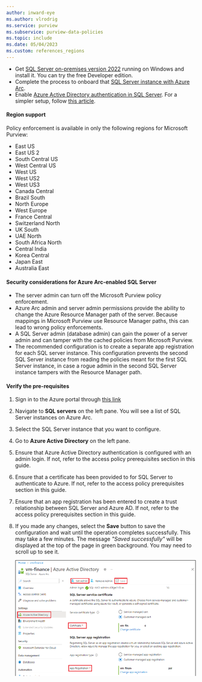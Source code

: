 ```yaml
---
author: inward-eye
ms.author: vlrodrig
ms.service: purview
ms.subservice: purview-data-policies
ms.topic: include
ms.date: 05/04/2023
ms.custom: references_regions
---
```

- Get [SQL Server on-premises version 2022](https://www.microsoft.com/en-us/sql-server/sql-server-downloads) running on Windows and install it. You can try the free Developer edition.
- Complete the process to onboard that [SQL Server instance with Azure Arc](/sql/sql-server/azure-arc/connect).
- Enable [Azure Active Directory authentication in SQL Server](/sql/relational-databases/security/authentication-access/azure-ad-authentication-sql-server-setup-tutorial). For a simpler setup, follow [this article](/sql/relational-databases/security/authentication-access/azure-ad-authentication-sql-server-automation-setup-tutorial#setting-up-azure-ad-admin-using-the-azure-portal).

#### Region support

Policy enforcement is available in only the following regions for Microsoft Purview:

- East US
- East US 2
- South Central US
- West Central US
- West US
- West US2
- West US3
- Canada Central
- Brazil South
- North Europe
- West Europe
- France Central
- Switzerland North
- UK South
- UAE North
- South Africa North
- Central India
- Korea Central
- Japan East
- Australia East

#### Security considerations for Azure Arc-enabled SQL Server

- The server admin can turn off the Microsoft Purview policy enforcement.
- Azure Arc admin and server admin permissions provide the ability to change the Azure Resource Manager path of the server. Because mappings in Microsoft Purview use Resource Manager paths, this can lead to wrong policy enforcements. 
- A SQL Server admin (database admin) can gain the power of a server admin and can tamper with the cached policies from Microsoft Purview.
- The recommended configuration is to create a separate app registration for each SQL server instance. This configuration prevents the second SQL Server instance from reading the policies meant for the first SQL Server instance, in case a rogue admin in the second SQL Server instance tampers with the Resource Manager path.

#### Verify the pre-requisites

1. Sign in to the Azure portal through [this link](https://portal.azure.com/#view/Microsoft_Azure_HybridCompute/AzureArcCenterBlade/~/overview)

1. Navigate to **SQL servers** on the left pane. You will see a list of SQL Server instances on Azure Arc.

1. Select the SQL Server instance that you want to configure.

1. Go to **Azure Active Directory** on the left pane.

1. Ensure that Azure Active Directory authentication is configured with an admin login. If not, refer to the access policy prerequisites section in this guide.

1. Ensure that a certificate has been provided to for SQL Server to authenticate to Azure. If not, refer to the access policy prerequisites section in this guide.

1. Ensure that an app registration has been entered to create a trust relationship between SQL Server and Azure AD. If not, refer to the access policy prerequisites section in this guide.

1. If you made any changes, select the **Save** button to save the configuration and wait until the operation completes successfully. This may take a few minutes. The message *"Saved successfully"* will be displayed at the top of the page in green background. You may need to scroll up to see it.

   ![Screenshot that shows pre-requisites to configure a Microsoft Purview endpoint in the Azure Active Directory section.](../media/how-to-policies-data-owner-sql/setup-sql-on-arc-for-purview1.png)
